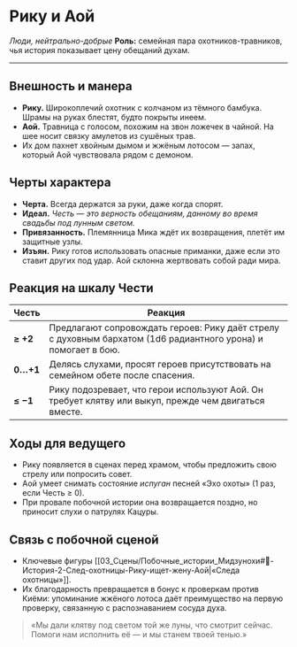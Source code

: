 # Рику и Аой

_Люди, нейтрально-добрые_
**Роль:** семейная пара охотников-травников, чья история показывает цену обещаний духам.

---

## Внешность и манера

- **Рику.** Широкоплечий охотник с колчаном из тёмного бамбука. Шрамы на руках блестят, будто покрыты инеем.
- **Аой.** Травница с голосом, похожим на звон ложечек в чайной. На шее носит связку амулетов из сушёных трав.
- Их дом пахнет хвойным дымом и жжёным лотосом — запах, который Аой чувствовала рядом с демоном.

## Черты характера

- **Черта.** Всегда держатся за руки, даже когда спорят.
- **Идеал.** _Честь — это верность обещаниям, данному во время свадьбы под лунным светом._
- **Привязанность.** Племянница Мика ждёт их возвращения, плетёт им защитные узлы.
- **Изъян.** Рику готов использовать опасные приманки, даже если это ставит других под удар. Аой склонна жертвовать собой ради мира.

## Реакция на шкалу Чести

| Честь | Реакция |
| --- | --- |
| **≥ +2** | Предлагают сопровождать героев: Рику даёт стрелу с духовным бархатом (1d6 радиантного урона) и помогает в бою. |
| **0…+1** | Делясь слухами, просят героев присутствовать на семейном обете после спасения. |
| **≤ −1** | Рику подозревает, что герои используют Аой. Он требует клятву или выкуп, прежде чем двигаться вместе. |

## Ходы для ведущего

- Рику появляется в сценах перед храмом, чтобы предложить свою стрелу или попросить совет.
- Аой умеет снимать состояние _испуган_ песней «Эхо охоты» (1 раз, если Честь ≥ 0).
- При провале побочной истории она возвращается поздно, но приносит слухи о патрулях Кацуры.

## Связь с побочной сценой

- Ключевые фигуры [[03_Сцены/Побочные_истории_Мидзунохи#🌲-История-2-След-охотницы-Рику-ищет-жену-Аой|«Следа охотницы»]].
- Их благодарность превращается в бонус к проверкам против Киёми: упоминание жжёного лотоса даёт преимущество на первую проверку, связанную с распознаванием сосуда духа.

> «Мы дали клятву под светом той же луны, что смотрит сейчас. Помоги нам исполнить её — и мы станем твоей тенью.»
